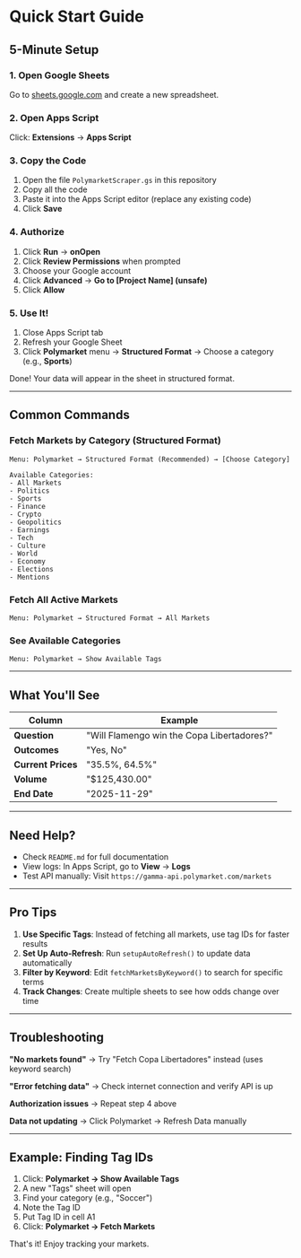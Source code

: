 # Quick Start Guide

## 5-Minute Setup

### 1. Open Google Sheets
Go to [sheets.google.com](https://sheets.google.com) and create a new spreadsheet.

### 2. Open Apps Script
Click: **Extensions** → **Apps Script**

### 3. Copy the Code
1. Open the file `PolymarketScraper.gs` in this repository
2. Copy all the code
3. Paste it into the Apps Script editor (replace any existing code)
4. Click **Save**

### 4. Authorize
1. Click **Run** → **onOpen**
2. Click **Review Permissions** when prompted
3. Choose your Google account
4. Click **Advanced** → **Go to [Project Name] (unsafe)**
5. Click **Allow**

### 5. Use It!
1. Close Apps Script tab
2. Refresh your Google Sheet
3. Click **Polymarket** menu → **Structured Format** → Choose a category (e.g., **Sports**)

Done! Your data will appear in the sheet in structured format.

---

## Common Commands

### Fetch Markets by Category (Structured Format)
```
Menu: Polymarket → Structured Format (Recommended) → [Choose Category]

Available Categories:
- All Markets
- Politics
- Sports
- Finance
- Crypto
- Geopolitics
- Earnings
- Tech
- Culture
- World
- Economy
- Elections
- Mentions
```

### Fetch All Active Markets
```
Menu: Polymarket → Structured Format → All Markets
```

### See Available Categories
```
Menu: Polymarket → Show Available Tags
```

---

## What You'll See

| Column | Example |
|--------|---------|
| **Question** | "Will Flamengo win the Copa Libertadores?" |
| **Outcomes** | "Yes, No" |
| **Current Prices** | "35.5%, 64.5%" |
| **Volume** | "$125,430.00" |
| **End Date** | "2025-11-29" |

---

## Need Help?

- Check `README.md` for full documentation
- View logs: In Apps Script, go to **View** → **Logs**
- Test API manually: Visit `https://gamma-api.polymarket.com/markets`

---

## Pro Tips

1. **Use Specific Tags**: Instead of fetching all markets, use tag IDs for faster results
2. **Set Up Auto-Refresh**: Run `setupAutoRefresh()` to update data automatically
3. **Filter by Keyword**: Edit `fetchMarketsByKeyword()` to search for specific terms
4. **Track Changes**: Create multiple sheets to see how odds change over time

---

## Troubleshooting

**"No markets found"**
→ Try "Fetch Copa Libertadores" instead (uses keyword search)

**"Error fetching data"**
→ Check internet connection and verify API is up

**Authorization issues**
→ Repeat step 4 above

**Data not updating**
→ Click Polymarket → Refresh Data manually

---

## Example: Finding Tag IDs

1. Click: **Polymarket → Show Available Tags**
2. A new "Tags" sheet will open
3. Find your category (e.g., "Soccer")
4. Note the Tag ID
5. Put Tag ID in cell A1
6. Click: **Polymarket → Fetch Markets**

That's it! Enjoy tracking your markets.
